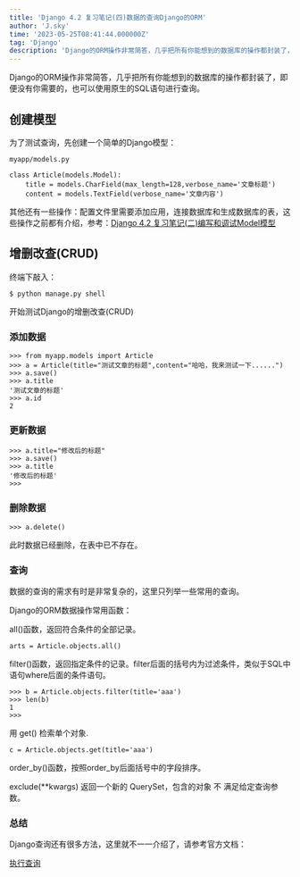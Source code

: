 ```yaml
---
title: 'Django 4.2 复习笔记(四)数据的查询Django的ORM'
author: 'J.sky'
time: '2023-05-25T08:41:44.000000Z'
tag: 'Django'
description: 'Django的ORM操作非常简答，几乎把所有你能想到的数据库的操作都封装了，即便没有你需要的，也可以使用原生的SQL语句进行查询。'
---
```

Django的ORM操作非常简答，几乎把所有你能想到的数据库的操作都封装了，即便没有你需要的，也可以使用原生的SQL语句进行查询。

## 创建模型

为了测试查询，先创建一个简单的Django模型：

`myapp/models.py`

    class Article(models.Model):
        title = models.CharField(max_length=128,verbose_name='文章标题')
        content = models.TextField(verbose_name='文章内容')


其他还有一些操作：配置文件里需要添加应用，连接数据库和生成数据库的表，这些操作之前都有介绍，参考：[Django 4.2 复习笔记(二)编写和调试Model模型](https://suiyan.cc/2023/20230520081153.html)

## 增删改查(CRUD)

终端下敲入：

`$ python manage.py shell`

开始测试Django的增删改查(CRUD)

### 添加数据

    >>> from myapp.models import Article
    >>> a = Article(title="测试文章的标题",content="哈哈，我来测试一下......")
    >>> a.save()
    >>> a.title
    '测试文章的标题'
    >>> a.id
    2

### 更新数据

    >>> a.title="修改后的标题"
    >>> a.save()
    >>> a.title
    '修改后的标题'
    >>> 

### 删除数据

    >>> a.delete()

此时数据已经删除，在表中已不存在。

### 查询

数据的查询的需求有时是非常复杂的，这里只列举一些常用的查询。

Django的ORM数据操作常用函数：

all()函数，返回符合条件的全部记录。

    arts = Article.objects.all()

filter()函数，返回指定条件的记录。filter后面的括号内为过滤条件，类似于SQL中语句where后面的条件语句。

    >>> b = Article.objects.filter(title='aaa')
    >>> len(b)
    1
    >>> 

用 get() 检索单个对象.

    c = Article.objects.get(title='aaa')


order_by()函数，按照order_by后面括号中的字段排序。

exclude(**kwargs) 返回一个新的 QuerySet，包含的对象 不 满足给定查询参数。

### 总结

Django查询还有很多方法，这里就不一一介绍了，请参考官方文档：

[执行查询](https://docs.djangoproject.com/zh-hans/4.2/topics/db/queries/#)


